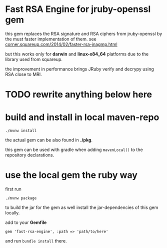 # Fast RSA Engine for jruby-openssl gem

this gem replaces the RSA signature and RSA ciphers from jruby-openssl by the must faster implementation of them. see [corner.squareup.com/2014/02/faster-rsa-jnagmp.html](https://corner.squareup.com/2014/02/faster-rsa-jnagmp.html)

but this works only for **darwin** and **linux-x84_64** platforms due to the library used from squareup.

the improvement in performance brings JRuby verify and decrypy using RSA close to MRI.

# TODO rewrite anything below here

# build and install in local maven-repo

```
./mvnw install
```

the actual gem can be also found in **./pkg**.

this gem can be used with gradle when adding ```mavenLocal()``` to the repository declarations.

# use the local gem the ruby way

first run

```
./mvnw package
```

to build the jar for the gem as well install the jar-dependencies of this gem locally.

add to your **Gemfile**

```
gem 'fast-rsa-engine', :path => 'path/to/here'
```

and run ```bundle install``` there.
